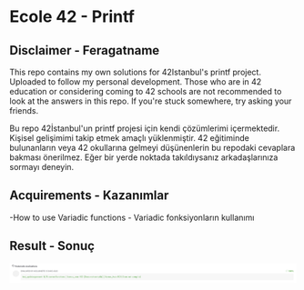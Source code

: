 # Ecole 42 - Printf

## Disclaimer - Feragatname

This repo contains my own solutions for 42Istanbul's printf project. Uploaded to follow my personal development. Those who are in 42 education or considering coming to 42 schools are not recommended to look at the answers in this repo. If you're stuck somewhere, try asking your friends.

Bu repo 42İstanbul'un printf projesi için kendi çözümlerimi içermektedir. Kişisel gelişimimi takip etmek amaçlı yüklenmiştir. 42 eğitiminde bulunanların veya 42 okullarına gelmeyi düşünenlerin bu repodaki cevaplara bakması önerilmez. Eğer bir yerde noktada takıldıysanız arkadaşlarınıza sormayı deneyin.

## Acquirements - Kazanımlar

-How to use Variadic functions - Variadic fonksiyonların kullanımı

## Result - Sonuç

![Printf](https://github.com/karakuscem/42-printf/blob/main/src/100.png)
